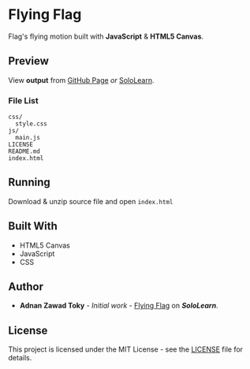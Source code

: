 # Flying Flag

Flag's flying motion built with __JavaScript__ & __HTML5 Canvas__.

## Preview

View __output__ from [GitHub Page](https://adnan-toky.github.io/flying-flag) _or_ [SoloLearn](https://code.sololearn.com/WnzVETb1Orh6).

### File List

```
css/
  style.css
js/
  main.js
LICENSE
README.md
index.html
```

## Running

Download & unzip source file and open ```index.html```

## Built With

* HTML5 Canvas
* JavaScript
* CSS

## Author

* **Adnan Zawad Toky** - *Initial work* - [Flying Flag](https://code.sololearn.com/WnzVETb1Orh6) on *__SoloLearn__*.

## License

This project is licensed under the MIT License - see the [LICENSE](LICENSE) file for details.

